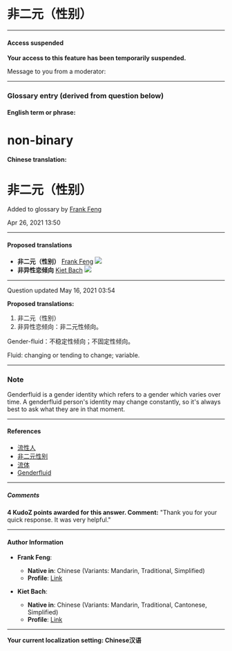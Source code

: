 # 非二元（性别）

---

#### Access suspended

**Your access to this feature has been temporarily suspended.**

Message to you from a moderator:

---

### Glossary entry (derived from question below)

#### English term or phrase:

# non-binary

#### Chinese translation:

# 非二元（性别）

Added to glossary by [Frank Feng](https://www.proz.com/profile/2218388)

Apr 26, 2021 13:50

---

#### Proposed translations

- **非二元（性别）**  [Frank Feng](https://www.proz.com/profile/2218388) ![](https://d30v1l0pe4hkha.cloudfront.net/9bbaf5df077fde619cca13a7e04fd7cd.jpg)
- **非异性恋倾向** [Kiet Bach](https://www.proz.com/profile/2772296) ![](https://d30v1l0pe4hkha.cloudfront.net/bb1a7ede90b50d79108e7a115a667650.jpg)

---

Question updated May 16, 2021 03:54

**Proposed translations:**

1. 非二元（性别）
2. 非异性恋倾向：非二元性倾向。 

Gender-fluid：不稳定性倾向；不固定性倾向。 

Fluid: changing or tending to change; variable. 

---

### Note

Genderfluid is a gender identity which refers to a gender which varies over time. A genderfluid person's identity may change constantly, so it's always best to ask what they are in that moment. 

---

#### References

- [流性人](https://baike.baidu.com/item/流性人/17742147)
- [非二元性别](https://zh.wikipedia.org/zh-hans/非二元性別)
- [流体](https://www.thefreedictionary.com/fluid)
- [Genderfluid](https://gender.wikia.org/wiki/Genderfluid)

---

##### Comments

**4 KudoZ points awarded for this answer. Comment:** "Thank you for your quick response. It was very helpful."

---

#### Author Information

- **Frank Feng**: 
  - **Native in**: Chinese (Variants: Mandarin, Traditional, Simplified) 
  - **Profile**: [Link](https://www.proz.com/profile/2218388)
  
- **Kiet Bach**: 
  - **Native in**: Chinese (Variants: Mandarin, Traditional, Cantonese, Simplified)
  - **Profile**: [Link](https://www.proz.com/profile/2772296)

--- 

**Your current localization setting: Chinese汉语**
<!-- tcd_original_link https://chi.proz.com/kudoz/6954848 -->
